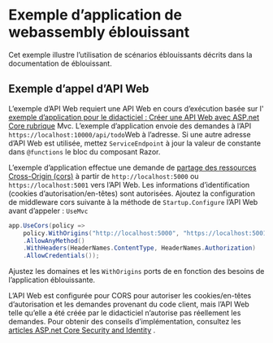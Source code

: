 # <a name="blazor-webassembly-sample-app"></a>Exemple d’application de webassembly éblouissant

Cet exemple illustre l’utilisation de scénarios éblouissants décrits dans la documentation de éblouissant.

## <a name="call-web-api-example"></a>Exemple d’appel d’API Web

L’exemple d’API Web requiert une API Web en cours d’exécution basée sur l' <a href="https://docs.microsoft.com/aspnet/core/tutorials/first-web-api">exemple d’application pour le didacticiel : Créer une API Web avec ASP.net Core rubrique</a> Mvc. L’exemple d’application envoie des demandes à l’API `https://localhost:10000/api/todo`Web à l’adresse. Si une autre adresse d’API Web est utilisée, mettez `ServiceEndpoint` à jour la valeur de constante dans `@functions` le bloc du composant Razor.</p>

L’exemple d’application effectue une demande de <a href="https://docs.microsoft.com/aspnet/core/security/cors">partage des ressources Cross-Origin (cors)</a> à partir de `http://localhost:5000` ou `https://localhost:5001` vers l’API Web. Les informations d’identification (cookies d’autorisation/en-têtes) sont autorisées. Ajoutez la configuration de middleware cors suivante à la méthode de `Startup.Configure` l’API Web avant d’appeler : `UseMvc`</p>

```csharp
app.UseCors(policy => 
    policy.WithOrigins("http://localhost:5000", "https://localhost:5001")
    .AllowAnyMethod()
    .WithHeaders(HeaderNames.ContentType, HeaderNames.Authorization)
    .AllowCredentials());
```

Ajustez les domaines et les `WithOrigins` ports de en fonction des besoins de l’application éblouissante.

L’API Web est configurée pour CORS pour autoriser les cookies/en-têtes d’autorisation et les demandes provenant du code client, mais l’API Web telle qu’elle a été créée par le didacticiel n’autorise pas réellement les demandes. Pour obtenir des conseils d’implémentation, consultez les <a href="https://docs.microsoft.com/aspnet/core/security/">articles ASP.net Core Security and Identity</a> .
